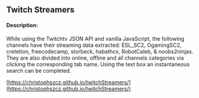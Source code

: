 ## Twitch Streamers

#### Description: 

While using the Twitchtv JSON API and vanilla JavaScript, the following channels have their streaming data extracted: ESL_SC2, OgamingSC2, cretetion, freecodecamp, storbeck, habathcx, RobotCaleb, & noobs2ninjas. They are also divided into online, offline and all channels categories via clicking the corresponding tab name. Using the text box an instantaneous search can be completed.

[https://christophszcz.github.io/twitchStreamers/](https://christophszcz.github.io/twitchStreamers/) 
